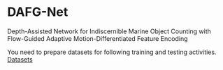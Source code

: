 # DAFG-Net
Depth-Assisted Network for Indiscernible Marine Object Counting with Flow-Guided Adaptive Motion-Differentiated Feature Encoding

You need to prepare datasets for following training and testing activities. [Datasets](https://drive.google.com/file/d/1WxS9cO6cAX-mbXNYFKSZvMZiT54deSpc/view?usp=sharing)
